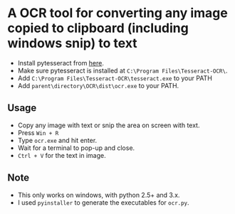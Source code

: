# A OCR tool for converting any image copied to clipboard (including windows snip) to text
* Install pytesseract from [here](https://github.com/UB-Mannheim/tesseract/wiki).
* Make sure pytesseract is installed at ``C:\Program Files\Tesseract-OCR\``.
* Add ``C:\Program Files\Tesseract-OCR\tesseract.exe`` to your PATH
* Add ``parent\directory\OCR\dist\ocr.exe`` to your PATH.
## Usage
- Copy any image with text or snip the area on screen with text.
- Press ``Win + R``
- Type ``ocr.exe`` and hit enter.
- Wait for a terminal to pop-up and close.
- ``Ctrl + V`` for the text in image.
## Note
- This only works on windows, with python 2.5+ and 3.x.
- I used ``pyinstaller`` to generate the executables for ``ocr.py``. 